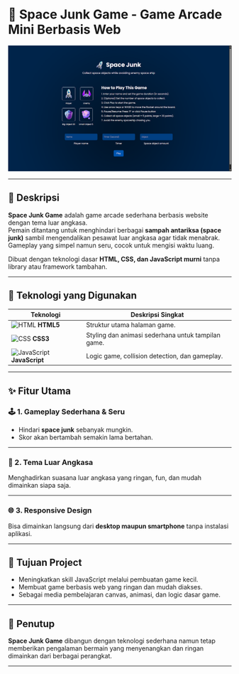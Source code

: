 # 🚀 Space Junk Game - Game Arcade Mini Berbasis Web

![Space Junk Game Screenshot](./project.png)

---

## 📝 Deskripsi

**Space Junk Game** adalah game arcade sederhana berbasis website dengan tema luar angkasa.  
Pemain ditantang untuk menghindari berbagai **sampah antariksa (space junk)** sambil mengendalikan pesawat luar angkasa agar tidak menabrak.  
Gameplay yang simpel namun seru, cocok untuk mengisi waktu luang.

Dibuat dengan teknologi dasar **HTML, CSS, dan JavaScript murni** tanpa library atau framework tambahan.

---

## 🚀 Teknologi yang Digunakan

| Teknologi  | Deskripsi Singkat |
|------------|-------------------|
| ![HTML](https://skillicons.dev/icons?i=html) **HTML5** | Struktur utama halaman game. |
| ![CSS](https://skillicons.dev/icons?i=css) **CSS3** | Styling dan animasi sederhana untuk tampilan game. |
| ![JavaScript](https://skillicons.dev/icons?i=javascript) **JavaScript** | Logic game, collision detection, dan gameplay. |

---

## ✨ Fitur Utama

### 🕹️ 1. Gameplay Sederhana & Seru
- Hindari **space junk** sebanyak mungkin.
- Skor akan bertambah semakin lama bertahan.

---

### 🚀 2. Tema Luar Angkasa
Menghadirkan suasana luar angkasa yang ringan, fun, dan mudah dimainkan siapa saja.

---

### 🌐 3. Responsive Design
Bisa dimainkan langsung dari **desktop maupun smartphone** tanpa instalasi aplikasi.

---

## 🎯 **Tujuan Project**
- Meningkatkan skill JavaScript melalui pembuatan game kecil.
- Membuat game berbasis web yang ringan dan mudah diakses.
- Sebagai media pembelajaran canvas, animasi, dan logic dasar game.

---

## 📝 Penutup
**Space Junk Game** dibangun dengan teknologi sederhana namun tetap memberikan pengalaman bermain yang menyenangkan dan ringan dimainkan dari berbagai perangkat.

---
